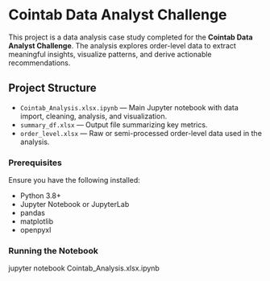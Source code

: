 # Cointab Data Analyst Challenge

This project is a data analysis case study completed for the **Cointab Data Analyst Challenge**. The analysis explores order-level data to extract meaningful insights, visualize patterns, and derive actionable recommendations.

## Project Structure

- `Cointab_Analysis.xlsx.ipynb` — Main Jupyter notebook with data import, cleaning, analysis, and visualization.
- `summary_df.xlsx` — Output file summarizing key metrics.
- `order_level.xlsx` — Raw or semi-processed order-level data used in the analysis.


### Prerequisites

Ensure you have the following installed:
- Python 3.8+
- Jupyter Notebook or JupyterLab
- pandas
- matplotlib
- openpyxl

### Running the Notebook
jupyter notebook Cointab_Analysis.xlsx.ipynb

